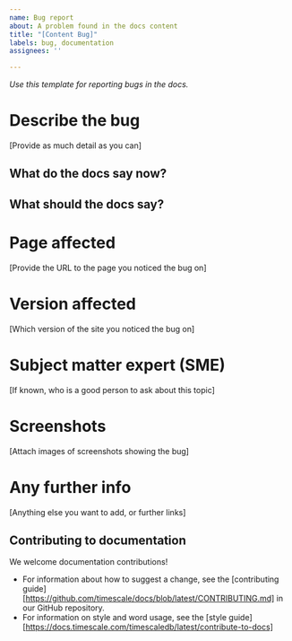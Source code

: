 ```yaml
---
name: Bug report
about: A problem found in the docs content
title: "[Content Bug]"
labels: bug, documentation
assignees: ''

---
```


_Use this template for reporting bugs in the docs._


# Describe the bug

[Provide as much detail as you can]

## What do the docs say now?

## What should the docs say?

# Page affected

[Provide the URL to the page you noticed the bug on]

# Version affected

[Which version of the site you noticed the bug on]

# Subject matter expert (SME)

[If known, who is a good person to ask about this topic]

# Screenshots

[Attach images of screenshots showing the bug]

# Any further info

[Anything else you want to add, or further links]

## Contributing to documentation

We welcome documentation contributions!

* For information about how to suggest a change, see the [contributing guide][https://github.com/timescale/docs/blob/latest/CONTRIBUTING.md] in our GitHub repository.
* For information on style and word usage, see the [style guide][https://docs.timescale.com/timescaledb/latest/contribute-to-docs]
